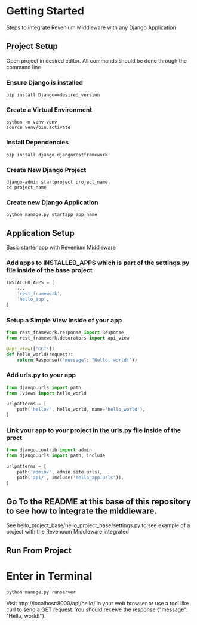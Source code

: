 # Getting Started
Steps to integrate Revenium Middleware with any Django Application


## Project Setup

Open project in desired editor. All commands should be done through the command line

### Ensure Django is installed 

```shell
pip install Django==desired_version
```


### Create a Virtual Environment

```shell
python -m venv venv
source venv/bin.activate
```

### Install Dependencies

```shell
pip install django djangorestframework
```
### Create New Django Project

```shell
django-admin startproject project_name
cd project_name
```

### Create new Django Application

```shell
python manage.py startapp app_name
```

## Application Setup 

Basic starter app with Revenium Middleware

### Add apps to INSTALLED_APPS which is part of the settings.py file inside of the base project

```python
INSTALLED_APPS = [
    ...
    'rest_framework',
    'hello_app',
]
```

### Setup a Simple View Inside of your app 

```python
from rest_framework.response import Response
from rest_framework.decorators import api_view

@api_view(['GET'])
def hello_world(request):
    return Response({"message": "Hello, world!"})
```

### Add urls.py to your app

```python
from django.urls import path
from .views import hello_world

urlpatterns = [
    path('hello/', hello_world, name='hello_world'),
]
```
### Link your app to your project in the urls.py file inside of the proct

```python
from django.contrib import admin
from django.urls import path, include

urlpatterns = [
    path('admin/', admin.site.urls),
    path('api/', include('hello_app.urls')),
]
```

## Go To the README at this base of this repository to see how to integrate the middleware.
See hello_project_base/hello_project_base/settings.py to see example of a project with the Revenoum Middleware integrated

## Run From Project

# Enter in Terminal

```shell
python manage.py runserver
```

Visit http://localhost:8000/api/hello/ in your web browser or use a tool like curl to send a GET request. 
You should receive the response {"message": "Hello, world!"}.


